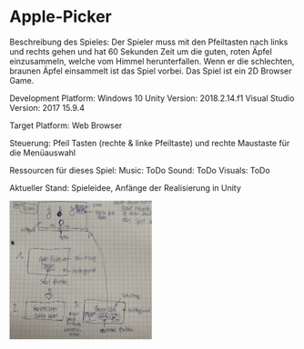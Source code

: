# Apple-Picker
Beschreibung des Spieles: 
Der Spieler muss mit den Pfeiltasten nach links und rechts gehen und hat 60 Sekunden Zeit um die guten, roten Äpfel einzusammeln, welche vom Himmel herunterfallen. Wenn er die schlechten, braunen Äpfel einsammelt ist das Spiel vorbei. Das Spiel ist ein 2D Browser Game.

Development Platform:
Windows 10
Unity Version: 2018.2.14.f1
Visual Studio Version: 2017 15.9.4

Target Platform: 
Web Browser

Steuerung: Pfeil Tasten (rechte & linke Pfeiltaste) und rechte Maustaste für die Menüauswahl

Ressourcen für dieses Spiel: 
Music: ToDo 
Sound: ToDo
Visuals: ToDo

Aktueller Stand: Spieleidee, Anfänge der Realisierung in Unity 


<div>
<img src= "./Screenshots/Skizzen_Apple-Picker.jpg" width="250">
</div>